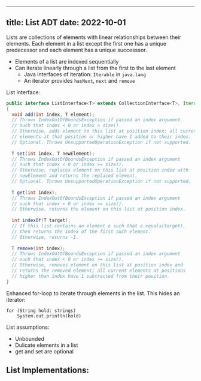 ---
title: List ADT
date: 2022-10-01
----

Lists are collections of elements with linear relationships 
between their elements. Each element in a list except the first
one has a unique predecessor and each element has a unique
successsor. 

+ Elements of a list are indexed sequentially
+ Can iterate linearly through a list from the first to the last element
    - Java interfaces of iteration: `Iterable` in `java.lang`
    - An iterator provides `hasNext`, `next` and `remove`
    

List Interface: 

```java
public interface ListInterface<T> extends CollectionInterface<T>, Iterable<T>
{
  void add(int index, T element);
  // Throws IndexOutOfBoundsException if passed an index argument
  // such that index < 0 or index > size().
  // Otherwise, adds element to this list at position index; all current 
  // elements at that position or higher have 1 added to their index.
  // Optional. Throws UnsupportedOperationException if not supported.
  
  T set(int index, T newElement);
  // Throws IndexOutOfBoundsException if passed an index argument
  // such that index < 0 or index >= size().
  // Otherwise, replaces element on this list at position index with
  // newElement and returns the replaced element.
  // Optional. Throws UnsupportedOperationException if not supported.
    
  T get(int index);
  // Throws IndexOutOfBoundsException if passed an index argument
  // such that index < 0 or index >= size().
  // Otherwise, returns the element on this list at position index.
  
  int indexOf(T target);
  // If this list contains an element e such that e.equals(target), 
  // then returns the index of the first such element.
  // Otherwise, returns -1.
  
  T remove(int index);
  // Throws IndexOutOfBoundsException if passed an index argument
  // such that index < 0 or index >= size().
  // Otherwise, removes element on this list at position index and
  // returns the removed element; all current elements at positions
  // higher than index have 1 subtracted from their position.
}
```

Enhanced for-loop to iterate through elements in the list. This hides an iterator: 

```
for (String hold: strings)
    System.out.println(hold)
```

List assumptions: 

+ Unbounded
+ Dulicate elements in a list
+ get and set are optional


## List Implementations: 
